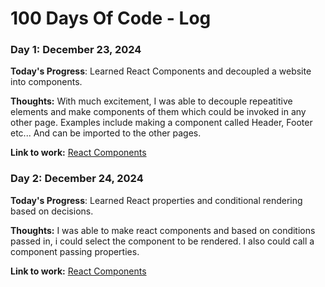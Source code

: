 # 100 Days Of Code - Log

### Day 1: December 23, 2024

**Today's Progress**: Learned React Components and decoupled a website into components.

**Thoughts:** With much excitement, I was able to decouple repeatitive elements and make components of them which could be invoked in any other page. Examples include making a component called Header, Footer etc... And can be imported to the other pages.

**Link to work:** [React Components](https://github.com/Ndzenyuy/React/tree/main/react-components)


### Day 2: December 24, 2024

**Today's Progress**: Learned React properties and conditional rendering based on decisions.

**Thoughts:** I was able to make react components and based on conditions passed in, i could select the component to be rendered. I also could call a component passing properties.

**Link to work:** [React Components](https://github.com/Ndzenyuy/React/tree/main/react-components)
